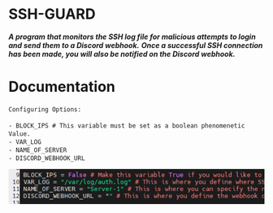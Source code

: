# SSH-GUARD #

___A program that monitors the SSH log file for malicious attempts to login and send them to a Discord webhook.___
___Once a successful SSH connection has been made, you will also be notified on the Discord webhook.___

Documentation
=============

    Configuring Options:
    
    - BLOCK_IPS # This variable must be set as a boolean phenomenetic Value.
    - VAR_LOG
    - NAME_OF_SERVER
    - DISCORD_WEBHOOK_URL

![alt text](https://github.com/ethicalpunk/ssh-guard/blob/main/docmentation/images/config_documentation.png?raw=true)
